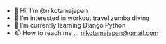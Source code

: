 - 👋 Hi, I’m @nikotamajapan
- 👀 I’m interested in workout travel zumba diving
- 🌱 I’m currently learning Django Python
- 📫 How to reach me ... nikotamajapan@gmail.com

<!---
nikotamajapan/nikotamajapan is a ✨ special ✨ repository because its `README.md` (this file) appears on your GitHub profile.
You can click the Preview link to take a look at your changes.
--->
